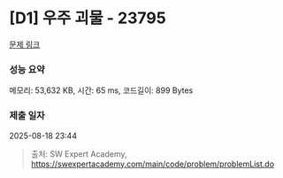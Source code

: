 # [D1] 우주 괴물 - 23795 

[문제 링크](https://swexpertacademy.com/main/code/problem/problemDetail.do?contestProbId=AZU7flp6n8XHBIRK) 

### 성능 요약

메모리: 53,632 KB, 시간: 65 ms, 코드길이: 899 Bytes

### 제출 일자

2025-08-18 23:44



> 출처: SW Expert Academy, https://swexpertacademy.com/main/code/problem/problemList.do